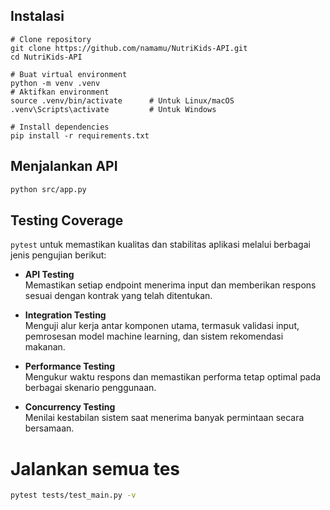 ## Instalasi

```
# Clone repository
git clone https://github.com/namamu/NutriKids-API.git
cd NutriKids-API

# Buat virtual environment
python -m venv .venv
# Aktifkan environment
source .venv/bin/activate      # Untuk Linux/macOS
.venv\Scripts\activate         # Untuk Windows

# Install dependencies
pip install -r requirements.txt
```
## Menjalankan API
```bash
python src/app.py
```

## Testing Coverage

`pytest` untuk memastikan kualitas dan stabilitas aplikasi melalui berbagai jenis pengujian berikut:

- **API Testing**  
  Memastikan setiap endpoint menerima input dan memberikan respons sesuai dengan kontrak yang telah ditentukan.

- **Integration Testing**  
  Menguji alur kerja antar komponen utama, termasuk validasi input, pemrosesan model machine learning, dan sistem rekomendasi makanan.

- **Performance Testing**  
  Mengukur waktu respons dan memastikan performa tetap optimal pada berbagai skenario penggunaan.

- **Concurrency Testing**  
  Menilai kestabilan sistem saat menerima banyak permintaan secara bersamaan.

# Jalankan semua tes
```bash
pytest tests/test_main.py -v
```
